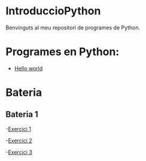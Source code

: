 # IntroduccioPython

Benvinguts al meu repositori de programes de Python.

# Programes en Python:

- [Hello world](hello_world.py)

# Bateria

## Bateria 1 
-[Exercici 1](Bateria1.1.py)

-[Exercici 2](Beteria1.2.py)

-[Exercici 3](Bateria1.3.py)
